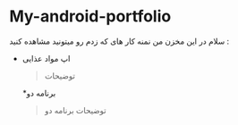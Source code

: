 # My-android-portfolio
سلام 
در این مخزن من نمنه کار های که زدم رو میتونید مشاهده کنید :

* اپ مواد عذایی
  > توضیحات
  
  
  *برنامه دو
  > توضیحات برنامه دو 


